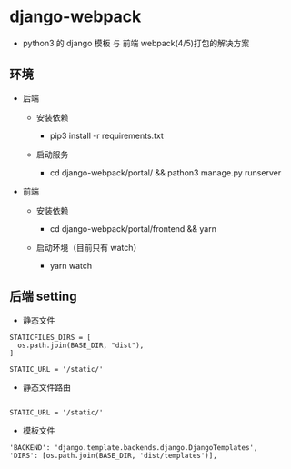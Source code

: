 # django-webpack

- python3 的 django 模板 与 前端 webpack(4/5)打包的解决方案

## 环境

- 后端

  - 安装依赖

    - pip3 install -r requirements.txt

  - 启动服务

    - cd django-webpack/portal/ && pathon3 manage.py runserver

- 前端

  - 安装依赖

    - cd django-webpack/portal/frontend && yarn

  - 启动环境（目前只有 watch）

    - yarn watch

## 后端 setting

- 静态文件

```
STATICFILES_DIRS = [
  os.path.join(BASE_DIR, "dist"),
]

STATIC_URL = '/static/'
```

- 静态文件路由

```

STATIC_URL = '/static/'
```

- 模板文件

```
'BACKEND': 'django.template.backends.django.DjangoTemplates',
'DIRS': [os.path.join(BASE_DIR, 'dist/templates')],
```
